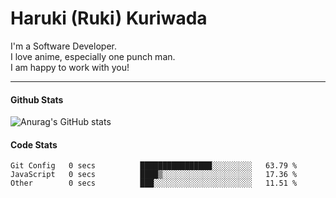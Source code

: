  # Haruki (Ruki) Kuriwada
 I'm a Software Developer. <br/>
 I love anime, especially one punch man. <br/>
 I am happy to work with you!
<br/>

<hr />

#### Github Stats
![Anurag's GitHub stats](https://github-readme-stats.vercel.app/api?username=kuri-sun&hide=contribs,prs&theme=tokyonight)

#### Code Stats
<!--START_SECTION:waka-->

```text
Git Config   0 secs          ████████████████░░░░░░░░░   63.79 %
JavaScript   0 secs          ████▒░░░░░░░░░░░░░░░░░░░░   17.36 %
Other        0 secs          ███░░░░░░░░░░░░░░░░░░░░░░   11.51 %
```

<!--END_SECTION:waka-->
